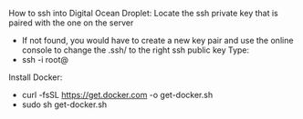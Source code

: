 How to ssh into Digital Ocean Droplet:
Locate the ssh private key that is paired with the one on the server
  - If not found, you would have to create a new key pair and use the online console to change the .ssh/<file> to the right ssh public key
Type:
  - ssh -i <private key file> root@<IP address>

Install Docker:
  - curl -fsSL https://get.docker.com -o get-docker.sh
  - sudo sh get-docker.sh
